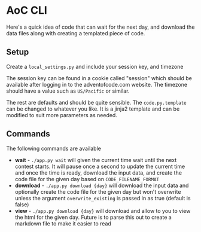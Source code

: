 # AoC CLI

Here's a quick idea of code that can wait for the next day, and download
the data files along with creating a templated piece of code.

## Setup
Create a `local_settings.py` and include your session key, and timezone

The session key can be found in a cookie called "session" which should
be available after logging in to the adventofcode.com website. The timezone
should have a value such as `US/Pacific` or similar.

The rest are defaults and should be quite sensible. The `code.py.template`
can be changed to whatever you like. It is a jinja2 template and can be
modified to suit more parameters as needed.

## Commands
The following commands are available

* **wait** - `./app.py wait` will given the current time wait until the next
contest starts. It will pause once a second to update the current time and
once the time is ready, download the input data, and create the code file
for the given day based on `CODE_FILENAME_FORMAT`
* **download** - `./app.py download {day}` will download the input data and
optionally create the code file for the given day but won't overwrite unless
the argument `overwrite_existing` is passed in as true (default is false)
* **view** - `./app.py download {day}` will download and allow to you to view
the html for the given day. Future is to parse this out to create a markdown
file to make it easier to read